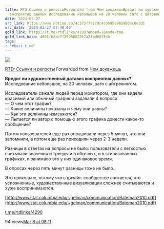 ```yaml
---
title: RTD Ссылки и репостыForwarded from Чем докажешьВредит ли художественный датавиз
  восприятию данных Исследование небольшое на 20 человек зато с айтрекин
date: 2024-03-27
src_link: https://www.notion.so/4c375f792c9c4c0b95a965980ac0e3d1
src_date: '2024-03-27 07:48:00'
gold_link: https://t.me/rtdlinks/4290?embed=1&mode=tme
gold_link_hash: 4601fb8ae7f2596882057a2fbd0825db
tags:
- '#host_t_me'
---
```




[*![](https://cdn4.cdn-telegram.org/file/OSP5eSN1Fh5Og4jH5NBxBc3QAzgqHjg8SyCD5TphYcAL91DciL-FdaFVdCUUE21blsgMX6_Euw6qYj0znJomfWcNm0CID6mfmfmqoMLJ15pqsco68PosPtf7kKP_X3OpDin34tBOFtdPMfbHiS9hOsiLuTZmoSV2ngxItKoATygKQt6QSA5vfY7RMnXgFnJ_mVX31etU3BuiWvWTlO0yCCj-cVm-HtfOrveectudQXBX6Xw-hoCfOC3V110Lp6591VwnJtY5SowUdpFWmm3ZSh2_bGQYm-VxafONrOneFzG28g3dnJRNPqM8J5ajxibmoOo6zvCbUHlrt03-GSAmwg.jpg)*](https://t.me/rtdlinks)



[RTD: Ссылки и репосты](https://t.me/rtdlinks)
Forwarded from [Чем докажешь](https://t.me/chem_dokazhesh/88)

**Вредит ли художественный датавиз восприятию данных?**  
Исследование небольшое, на 20 человек, зато с айтрекингом.  
  
Исследователи сажали людей перед монитором, где они видели красивый или обычный график и задавали 4 вопроса:   
— О чем этот график?   
— Какие величины показаны и чему они равны?   
— Как эти величины изменяются?   
— Пытается ли автор с помощью этого графика донести какое-то сообщение?  
  
Потом пользователей еще раз опрашивали через 5 минут, что они запомнили, а потом еще раз приходили через 2-3 недели.   
  
Разницы в ответах на вопросы не было: пользователи с легкостью считывали значения и тренды и в обычных, и в стилизованных графиках, и занимало это у них одинаковое время.   
  
В опросах через пять минут разницы тоже не было.  
  
Это прикольно, потому что в дизайн-сообществе считается, что усложненные, художественные визуализации сложнее считываются и хуже воспринимаются.  
  
[http://www.stat.columbia.edu/~gelman/communication/Bateman2010.pdf](http://www.stat.columbia.edu/~gelman/communication/Bateman2010.pdf)

[t.me/rtdlinks/4290](https://t.me/rtdlinks/4290)

94 views[Mar 8 at 08:11](https://t.me/rtdlinks/4290)